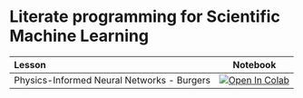# Literate programming for Scientific Machine Learning

| Lesson                             | Notebook             |
| :-------------------------------- | :-------------------: |
| Physics-Informed Neural Networks - Burgers | [![Open In Colab](https://colab.research.google.com/assets/colab-badge.svg)](https://colab.research.google.com/github/aoguedao/sciml-literate-programming/blob/main/pinns/burgers.ipynb) |